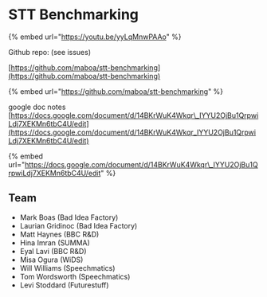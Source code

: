# STT Benchmarking

{% embed url="https://youtu.be/yyLqMnwPAAo" %}



Github repo: \(see issues\)

[https://github.com/maboa/stt-benchmarking](https://github.com/maboa/stt-benchmarking)

{% embed url="https://github.com/maboa/stt-benchmarking" %}

google doc notes  
[https://docs.google.com/document/d/14BKrWuK4Wkqr\_IYYU2OjBu1QrpwiLdj7XEKMn6tbC4U/edit](https://docs.google.com/document/d/14BKrWuK4Wkqr_IYYU2OjBu1QrpwiLdj7XEKMn6tbC4U/edit)

{% embed url="https://docs.google.com/document/d/14BKrWuK4Wkqr\_IYYU2OjBu1QrpwiLdj7XEKMn6tbC4U/edit" %}

## **Team**

* Mark Boas \(Bad Idea Factory\)
* Laurian Gridinoc \(Bad Idea Factory\)
* Matt Haynes \(BBC R&D\)
* Hina Imran \(SUMMA\)
* Eyal Lavi \(BBC R&D\)
* Misa Ogura \(WiDS\)
* Will Williams \(Speechmatics\)
* Tom Wordsworth \(Speechmatics\)
* Levi Stoddard \(Futurestuff\)

